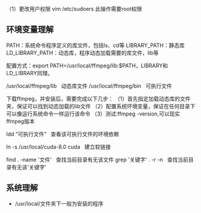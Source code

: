 


（1）更改用户权限
vim /etc/sudoers   此操作需要root权限

## 环境变量理解
PATH：系统命令程序定义的库文件，包括ls、cd等
LIBRARY_PATH：静态库
LD_LIBRARY_PATH：动态库，程序动态加载需要的库文件，lib等

配置方式：export PATH=/usr/local/ffmpeg/lib:$PATH，LIBRARY和LD_LIBRARY同理。


/usr/local/ffmpeg/lib   动态库文件
/usr/local/ffmpeg/bin   可执行文件

下载ffmpeg，并安装后，需要完成以下几步：
（1）首先指定加载动态库的文件夹，保证可以找到动态加载的lib文件
（2）配置系统环境变量，保证在任何目录下可以像运行系统命令一样运行该命令
（3）测试:ffmpeg -version,可以现实ffmpeg版本


ldd “可执行文件”   查看该可执行文件的环境依赖


ln -s /usr/local/cuda-8.0 cuda   建立软链接


find . -name '文件'     查找当前目录有无该文件
grep '关键字' . -r -n   查找当前目录有无该'关键字'



## 系统理解

- /usr/local/文件夹下一般为安装的程序



